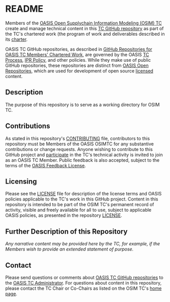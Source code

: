 # README

Members of the [OASIS Open Supplychain Information Modeling (OSIM) TC](https://groups.oasis-open.org/communities/tc-community-home2?CommunityKey=0e391e7b-bc88-4983-8020-018f11106d27) create and manage technical content in this [TC GitHub repository](https://github.com/oas) as part of the TC's chartered work (the program of work and deliverables described in its [charter](https://groups.oasis-open.org/higherlogic/ws/groups/0e391e7b-bc88-4983-8020-018f11106d27/documents/charter3676/document?document_id=71883).

OASIS TC GitHub repositories, as described in [GitHub Repositories for OASIS TC Members' Chartered Work](https://www.oasis-open.org/resources/tcadmin/github-repositories-for-oasis-tc-members-chartered-work), are governed by the OASIS [TC Process](https://www.oasis-open.org/policies-guidelines/tc-process), [IPR Policy](https://www.oasis-open.org/policies-guidelines/ipr), and other policies. While they make use of public GitHub repositories, these repositories are distinct from [OASIS Open Repositories](https://www.oasis-open.org/resources/open-repositories), which are used for development of open source [licensed](https://www.oasis-open.org/resources/open-repositories/licenses) content.

## Description

The purpose of this repository is to serve as a working directory for OSIM TC.

## Contributions

As stated in this repository's [CONTRIBUTING](https://github.com/oasis-tcs/osim/blob/master/CONTRIBUTING.md) file, contributors to this repository must be Members of the OASIS OSIMTC for any substantive contributions or change requests.  Anyone wishing to contribute to this GitHub project and [participate](https://www.oasis-open.org/join/participation-instructions) in the TC's technical activity is invited to join as an OASIS TC Member. Public feedback is also accepted, subject to the terms of the [OASIS Feedback License](https://www.oasis-open.org/policies-guidelines/ipr#appendixa). 

## Licensing

Please see the [LICENSE](https://github.com/oasis-tcs/osim/blob/master/LICENSE.md) file for description of the license terms and OASIS policies applicable to the TC's work in this GitHub project. Content in this repository is intended to be part of the OSIM TC's permanent record of activity, visible and freely available for all to use, subject to applicable OASIS policies, as presented in the repository [LICENSE](https://github.com/oasis-tcs/osim/blob/master/LICENSE.md). 

## Further Description of this Repository

*Any narrative content may be provided here by the TC, for example, if the Members wish to provide an extended statement of purpose.*

## Contact

Please send questions or comments about [OASIS TC GitHub repositories](https://www.oasis-open.org/resources/tcadmin/github-repositories-for-oasis-tc-members-chartered-work) to the [OASIS TC Administrator](mailto:tc-admin@oasis-open.org).  For questions about content in this repository, please contact the TC Chair or Co-Chairs as listed on the OSIM TC's [home page](https://groups.oasis-open.org/communities/tc-community-home2?CommunityKey=0e391e7b-bc88-4983-8020-018f11106d27).
